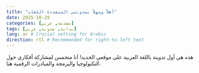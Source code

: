 ```yaml
---
title: "أهلاً وسهلاً بمدونتي المتعددة اللغات"
date: 2025-10-29
categories: [مقدمة, عربي]
tags: [بداية, مدونة, عربي]
lang: ar # Crucial setting for Arabic
direction: rtl # Recommended for right-to-left text
---
```


هذه هي أول تدوينة باللغة العربية على موقعي الجديد! أنا متحمس لمشاركة أفكاري حول التكنولوجيا والبرمجة والمبادرات الرقمية هنا.

